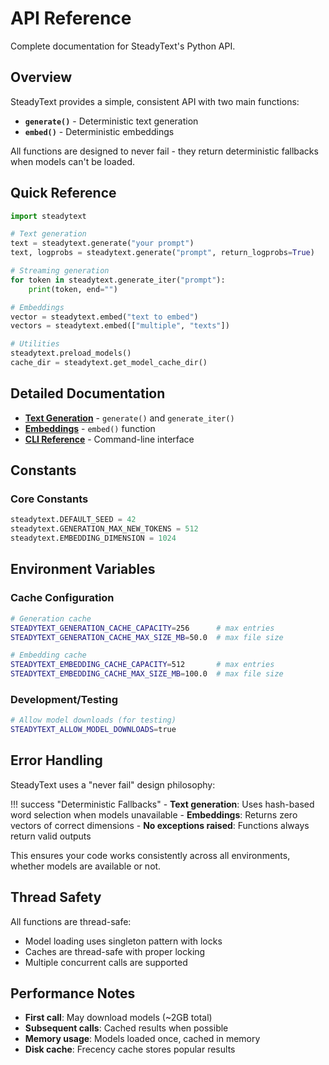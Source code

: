# API Reference

Complete documentation for SteadyText's Python API.

## Overview

SteadyText provides a simple, consistent API with two main functions:

- **`generate()`** - Deterministic text generation
- **`embed()`** - Deterministic embeddings

All functions are designed to never fail - they return deterministic fallbacks when models can't be loaded.

## Quick Reference

```python
import steadytext

# Text generation
text = steadytext.generate("your prompt")
text, logprobs = steadytext.generate("prompt", return_logprobs=True)

# Streaming generation  
for token in steadytext.generate_iter("prompt"):
    print(token, end="")

# Embeddings
vector = steadytext.embed("text to embed")
vectors = steadytext.embed(["multiple", "texts"])

# Utilities
steadytext.preload_models()
cache_dir = steadytext.get_model_cache_dir()
```

## Detailed Documentation

- **[Text Generation](generation.md)** - `generate()` and `generate_iter()`
- **[Embeddings](embedding.md)** - `embed()` function  
- **[CLI Reference](cli.md)** - Command-line interface

## Constants

### Core Constants

```python
steadytext.DEFAULT_SEED = 42
steadytext.GENERATION_MAX_NEW_TOKENS = 512  
steadytext.EMBEDDING_DIMENSION = 1024
```

## Environment Variables

### Cache Configuration

```bash
# Generation cache
STEADYTEXT_GENERATION_CACHE_CAPACITY=256      # max entries
STEADYTEXT_GENERATION_CACHE_MAX_SIZE_MB=50.0  # max file size

# Embedding cache  
STEADYTEXT_EMBEDDING_CACHE_CAPACITY=512       # max entries
STEADYTEXT_EMBEDDING_CACHE_MAX_SIZE_MB=100.0  # max file size
```

### Development/Testing

```bash
# Allow model downloads (for testing)
STEADYTEXT_ALLOW_MODEL_DOWNLOADS=true
```

## Error Handling

SteadyText uses a "never fail" design philosophy:

!!! success "Deterministic Fallbacks"
    - **Text generation**: Uses hash-based word selection when models unavailable
    - **Embeddings**: Returns zero vectors of correct dimensions
    - **No exceptions raised**: Functions always return valid outputs

This ensures your code works consistently across all environments, whether models are available or not.

## Thread Safety

All functions are thread-safe:

- Model loading uses singleton pattern with locks
- Caches are thread-safe with proper locking
- Multiple concurrent calls are supported

## Performance Notes

- **First call**: May download models (~2GB total)
- **Subsequent calls**: Cached results when possible
- **Memory usage**: Models loaded once, cached in memory
- **Disk cache**: Frecency cache stores popular results